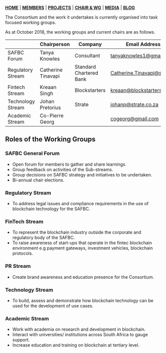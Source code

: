 [**HOME**](https://www.safbc.co.za) | [**MEMBERS**](/members/) | [**PROJECTS**](/projects/) | [**CHAIR & WG**](/committees/) | [**MEDIA**](/media/) | [**BLOG**](/blog/)

The Consortium and the work it undertakes is currently organised into task focused working groups.

As at October 2018, the working groups and current chairs are as follows.

|                   | Chairperson        | Company                 | Email Address             |
| ----------------- | ------------------ | ----------------------- | ------------------------- |
| SAFBC Forum       | Tanya Knowles      | Consultant              | tanyaknowles1@gmail.com   |
| Regulatory Stream | Catherine Tinavapi | Standard Chartered Bank | Catherine.Tinavapi@sc.com |
| Fintech Stream    | Kreaan Singh       | Blockstarters           | kreaan@blockstarters.com  |
| Technology Stream | Johan Pretorius    | Strate                  | johanp@strate.co.za       |
| Academic Stream   | Co-Pierre Georg    |                         | cogeorg@gmail.com         |

## Roles of the Working Groups

### SAFBC General Forum

-   Open forum for members to gather and share learnings.
-   Group feedback on activities of the Sub-streams.
-   Group decisions on SAFBC strategy and initiatives to be undertaken.
-   Bi-annual chair elections.

### Regulatory Stream

-   To address legal issues and compliance requirements in the use of blockchain technology for the SAFBC.

### FinTech Stream

-   To represent the blockchain industry outside the corporate and regulatory body of the SAFBC.
-   To raise awareness of start-ups that operate in the fintec blockchain environment e.g payment gateways, investment vehicles, blockchain protocols.

### PR Stream

-   Create brand awareness and education presence for the Consortium.

### Technology Stream

-   To build, assess and demonstrate how blockchain technology can be used for the development of use cases.

### Academic Stream

-   Work with academia on research and development in blockchain.
-   Interact with universities/ institutions across South Africa to gauge support.
-   Increase education and training on blockchain at tertiary level.
